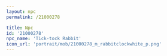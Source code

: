 ```yaml
---
layout: npc
permalink: /21000278

title: Npc
id: '21000278'
npc_name: 'Tick-tock Rabbit'
icon_url: 'portrait/mob/21000278_m_rabbitclockwhite_p.png'
---
```

